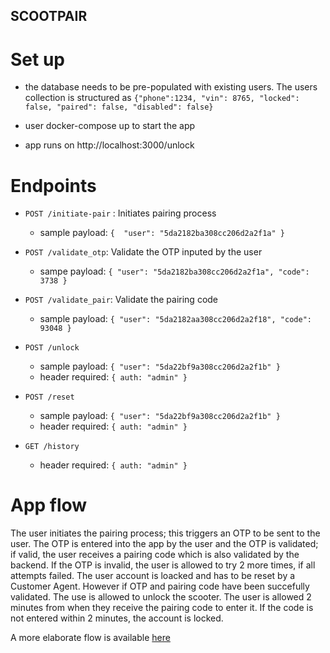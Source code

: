 ## SCOOTPAIR

# Set up
- the database needs to be pre-populated with existing users. The users collection is structured as `{"phone":1234, "vin": 8765, "locked": false, "paired": false, "disabled": false}`

- user docker-compose up to start the app

- app runs on http://localhost:3000/unlock

# Endpoints

- `POST /initiate-pair` : Initiates pairing process
    - sample payload: `{  "user": "5da2182ba308cc206d2a2f1a" }`

- `POST /validate_otp`: Validate the OTP inputed by the user
    - sampe payload: `{ "user": "5da2182ba308cc206d2a2f1a", "code": 3738 }`

- `POST /validate_pair`: Validate the pairing code
    - sample payload: `{ "user": "5da2182aa308cc206d2a2f18", "code": 93048 }`

- `POST /unlock`
    - sample payload: `{ "user": "5da22bf9a308cc206d2a2f1b" }`
    - header required: `{ auth: "admin" }`

- `POST /reset`
    - sample payload: `{ "user": "5da22bf9a308cc206d2a2f1b" }`
    - header required: `{ auth: "admin" }`

- `GET /history`
    - header required: `{ auth: "admin" }`

# App flow
  The user initiates the pairing process; this triggers an OTP to be sent to the user. The OTP is entered into the app by the user and the OTP is validated; if valid, the user receives a pairing code which is also validated by the backend. If the OTP is invalid, the user is allowed to try 2 more times, if all attempts failed. The user account is loacked and has to be reset by a Customer Agent. However if OTP and pairing code have been succefully validated. The use is allowed to unlock the scooter. The user is allowed 2 minutes from when they receive the pairing code to enter it. If the code is not entered within 2 minutes, the account is locked.

  A more elaborate flow is available [here](https://docs.google.com/document/d/1e-oKidI3CjZx0SEwOXPDuMocb-hLdFYb21iZJCuYP_Q/edit?usp=sharing)
